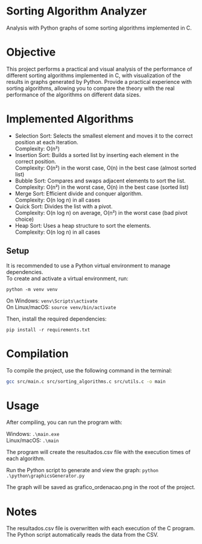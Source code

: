 # Sorting Algorithm Analyzer
Analysis with Python graphs of some sorting algorithms implemented in C.

# Objective
This project performs a practical and visual analysis of the performance of different sorting algorithms implemented in C, with visualization of the results in graphs generated by Python.
Provide a practical experience with sorting algorithms, allowing you to compare the theory with the real performance of the algorithms on different data sizes.

# Implemented Algorithms
- Selection Sort: Selects the smallest element and moves it to the correct position at each iteration.<br>
Complexity: O(n²)
- Insertion Sort: Builds a sorted list by inserting each element in the correct position. <br>
Complexity: O(n²) in the worst case, O(n) in the best case (almost sorted list)
- Bubble Sort: Compares and swaps adjacent elements to sort the list. <br>
Complexity: O(n²) in the worst case, O(n) in the best case (sorted list)
- Merge Sort: Efficient divide and conquer algorithm.<br> Complexity: O(n log n) in all cases
- Quick Sort: Divides the list with a pivot.<br> Complexity: O(n log n) on average, O(n²) in the worst case (bad pivot choice)
- Heap Sort: Uses a heap structure to sort the elements.<br> Complexity: O(n log n) in all cases

## Setup

It is recommended to use a Python virtual environment to manage dependencies.  
To create and activate a virtual environment, run:

```
python -m venv venv
```
On Windows: ```venv\Scripts\activate```<br>
On Linux/macOS: ```source venv/bin/activate```


Then, install the required dependencies:

```
pip install -r requirements.txt
```

# Compilation
To compile the project, use the following command in the terminal:
```bash
gcc src/main.c src/sorting_algorithms.c src/utils.c -o main
```
# Usage

After compiling, you can run the program with:

 Windows:  ``` .\main.exe ```<br>
 Linux/macOS: ``` .\main ```

The program will create the resultados.csv file with the execution times of each algorithm.

Run the Python script to generate and view the graph:
```python .\python\graphicsGenerator.py```

The graph will be saved as grafico_ordenacao.png in the root of the project.

# Notes

The resultados.csv file is overwritten with each execution of the C program.<br>
The Python script automatically reads the data from the CSV.
